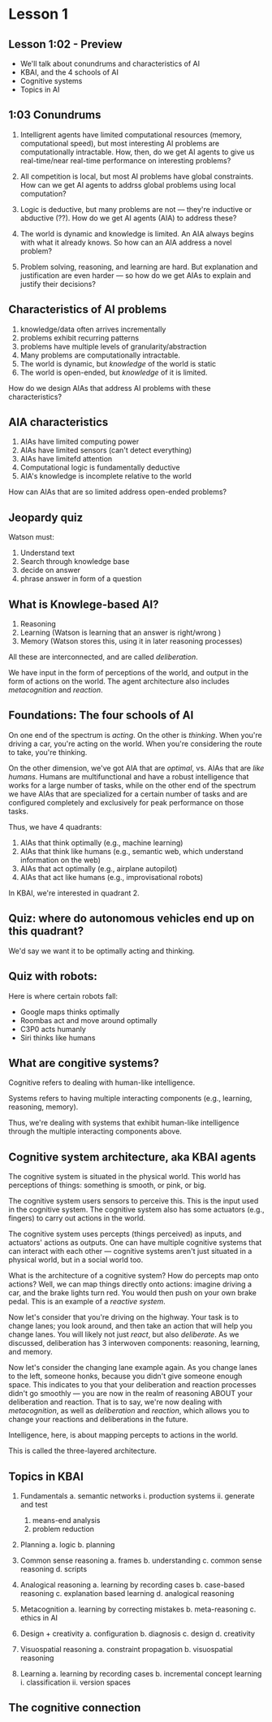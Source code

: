 # Lesson 1

## Lesson 1:02 - Preview

- We'll talk about conundrums and characteristics of AI
- KBAI, and the 4 schools of AI
- Cognitive systems
- Topics in AI

## 1:03 Conundrums

1. Intelligrent agents have limited computational resources (memory, computational speed), but most interesting AI problems are computationally intractable. How, then, do we get AI agents to give us real-time/near real-time performance on interesting problems?

2. All competition is local, but most AI problems have global constraints. How can we get AI agents to addrss global problems using local computation?

3. Logic is deductive, but many problems are not — they're inductive or abductive (??). How do we get AI agents (AIA) to address these?

4. The world is dynamic and knowledge is limited. An AIA always begins with what it already knows. So how can an AIA address a novel problem?

5. Problem solving, reasoning, and learning are hard. But explanation and justification are even harder — so how do we get AIAs to explain and justify their decisions?

## Characteristics of AI problems

1. knowledge/data often arrives incrementally
2. problems exhibit recurring patterns
3. problems have multiple levels of granularity/abstraction
4. Many problems are computationally intractable. 
5. The world is dynamic, but *knowledge* of the world is static
6. The world is open-ended, but *knowledge* of it is limited.

How do we design AIAs that address AI problems with these characteristics?

## AIA characteristics

1. AIAs have limited computing power
2. AIAs have limited sensors (can't detect everything)
3. AIAs have limitefd attention
4. Computational logic is fundamentally deductive
5. AIA's knowledge is incomplete relative to the world

How can AIAs that are so limited address open-ended problems?

## Jeopardy quiz

Watson must:

1. Understand text
2. Search through knowledge base
3. decide on answer
4. phrase answer in form of a question

## What is Knowlege-based AI?
1. Reasoning
2. Learning (Watson is learning that an answer is right/wrong )
3. Memory (Watson stores this, using it in later reasoning processes)

All these are interconnected, and are called *deliberation*.

We have input in the form of perceptions of the world, and output in the form of actions on the world. The agent architecture also includes *metacognition* and *reaction*.

## Foundations: The four schools of AI

On one end of the spectrum is *acting*. On the other is *thinking*. When you're driving a car, you're acting on the world. When you're considering the route to take, you're thinking. 

On the other dimension, we've got AIA that are *optimal*, vs. AIAs that are *like humans*. Humans are multifunctional and have a robust intelligence that works for a large number of tasks, while on the other end of the spectrum we have AIAs that are specialized for a certain number of tasks and are configured completely and exclusively for peak performance on those tasks.

Thus, we have 4 quadrants:

1. AIAs that think optimally (e.g., machine learning)
2. AIAs that think like humans (e.g., semantic web, which understand information on the web)
3. AIAs that act optimally (e.g., airplane autopilot)
4. AIAs that act like humans (e.g., improvisational robots)

In KBAI, we're interested in quadrant 2.

## Quiz: where do autonomous vehicles end up on this quadrant?

We'd say we want it to be optimally acting and thinking.

## Quiz with robots:

Here is where certain robots fall:

- Google maps thinks optimally
- Roombas act and move around optimally
- C3P0 acts humanly
- Siri thinks like humans

## What are congitive systems?

Cognitive refers to dealing with human-like intelligence.

Systems refers to having multiple interacting components (e.g., learning, reasoning, memory).

Thus, we're dealing with systems that exhibit human-like intelligence through the multiple interacting components above.

## Cognitive system architecture, aka KBAI agents

The cognitive system is situated in the physical world. This world has perceptions of things: something is smooth, or pink, or big. 

The cognitive system users sensors to perceive this. This is the input used in the cognitive system. The cognitive system also has some actuators (e.g., fingers) to carry out actions in the world. 

The cognitive system uses percepts (things perceived) as inputs, and actuators' actions as outputs. One can have multiple cognitive systems that can interact with each other — cognitive systems aren't just situated in a physical world, but in a social world too.

What is the architecture of a cognitive system? How do percepts map onto actions? Well, we can map things directly onto actions: imagine driving a car, and the brake lights turn red. You would then push on your own brake pedal. This is an example of a *reactive system*.

Now let's consider that you're driving on the highway. Your task is to change lanes; you look around, and then take an action that will help you change lanes. You will likely not just *react*, but also *deliberate*. As we discussed, deliberation has 3 interwoven components: reasoning, learning, and memory. 

Now let's consider the changing lane example again. As you change lanes to the left, someone honks, because you didn't give someone enough space. This indicates to you that your deliberation and reaction processes didn't go smoothly — you are now in the realm of reasoning ABOUT your deliberation and reaction. That is to say, we're now dealing with *metacognition*, as well as *deliberation* and *reaction*, which allows you to change your reactions and deliberations in the future.

Intelligence, here, is about mapping percepts to actions in the world.

This is called the three-layered architecture.

## Topics in KBAI

1. Fundamentals
a. semantic networks
i. production systems
ii. generate and test
    1. means-end analysis
    2. problem reduction

2. Planning
a. logic
b. planning

3. Common sense reasoning
a. frames
b. understanding
c. common sense reasoning
d. scripts

4. Analogical reasoning
a. learning by recording cases
b. case-based reasoning
c. explanation based learning
d. analogical reasoning

5. Metacognition
a. learning by correcting mistakes
b. meta-reasoning
c. ethics in AI

6. Design + creativity
a. configuration
b. diagnosis
c. design
d. creativity

7. Visuospatial reasoning
a. constraint propagation
b. visuospatial reasoning

8. Learning
a. learning by recording cases
b. incremental concept learning
i. classification
ii. version spaces

## The cognitive connection